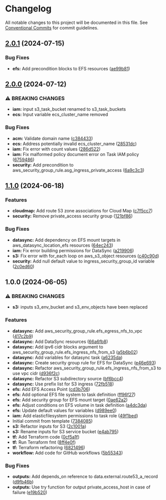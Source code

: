 # Changelog

All notable changes to this project will be documented in this file. See
[Conventional Commits](https://conventionalcommits.org) for commit guidelines.

## [2.0.1](https://github.com/cambridge-collection/terraform-aws-workload-ecs/compare/v2.0.0...v2.0.1) (2024-07-15)


### Bug Fixes

* **efs:** Add precondition blocks to EFS resources ([ae99b81](https://github.com/cambridge-collection/terraform-aws-workload-ecs/commit/ae99b8108477a2037ff89d84c86c91f86f0449ff))

## [2.0.0](https://github.com/cambridge-collection/terraform-aws-workload-ecs/compare/v1.1.0...v2.0.0) (2024-07-12)


### ⚠ BREAKING CHANGES

* **iam:** input s3_task_bucket renamed to s3_task_buckets
* **ecs:** Input variable ecs_cluster_name removed

### Bug Fixes

* **acm:** Validate domain name ([c384433](https://github.com/cambridge-collection/terraform-aws-workload-ecs/commit/c38443318db31832e383bc15ac800f7786b6ec2a))
* **ecs:** Address potentially invalid ecs_cluster_name ([28531dc](https://github.com/cambridge-collection/terraform-aws-workload-ecs/commit/28531dc5779f97d00584322a3730917675e8d6fd))
* **iam:** Fix error with count values ([286d522](https://github.com/cambridge-collection/terraform-aws-workload-ecs/commit/286d5227539f3c8a626e5b12a3010a2f4184a8d5))
* **iam:** Fix malformed policy document error on Task IAM policy ([6759486](https://github.com/cambridge-collection/terraform-aws-workload-ecs/commit/6759486a354e609a9b8c804404c34b007aa0e25d))
* **security:** Add precondition to aws_security_group_rule.asg_ingress_private_access ([6a9c3c3](https://github.com/cambridge-collection/terraform-aws-workload-ecs/commit/6a9c3c32f2569415a97710cafd9ff6a3217a1154))

## [1.1.0](https://github.com/cambridge-collection/terraform-aws-workload-ecs/compare/v1.0.0...v1.1.0) (2024-06-18)


### Features

* **cloudmap:** Add route 53 zone associations for Cloud Map ([c7f5cc7](https://github.com/cambridge-collection/terraform-aws-workload-ecs/commit/c7f5cc7d54ddc9cf6784ff818b98ca8f413a5821))
* **security:** Remove private_access security group ([121bf86](https://github.com/cambridge-collection/terraform-aws-workload-ecs/commit/121bf86d29d7ede3919252e144cf32fc9cc6bf92))


### Bug Fixes

* **datasync:** Add dependency on EFS mount targets in aws_datasync_location_efs resources ([64ec243](https://github.com/cambridge-collection/terraform-aws-workload-ecs/commit/64ec24350ea22fc2bd4fbeb04684ef1ea8d7a618))
* **iam:** Fix error building permissions for DataSync ([a219906](https://github.com/cambridge-collection/terraform-aws-workload-ecs/commit/a219906b13e5af717e2348c49fbda784032daac4))
* **s3:** Fix error with for_each loop on aws_s3_object resources ([c40c90d](https://github.com/cambridge-collection/terraform-aws-workload-ecs/commit/c40c90df4655c12c54ed102dc24cac3dbe1d87a8))
* **security:** Add null default value to ingress_security_group_id variable ([2c0ed60](https://github.com/cambridge-collection/terraform-aws-workload-ecs/commit/2c0ed604fd06a1b01d09ff2a77c7e3da4bd78f52))

## 1.0.0 (2024-06-05)


### ⚠ BREAKING CHANGES

* **s3:** inputs s3_env_bucket and s3_env_objects have been
replaced

### Features

* **datasync:** Add aws_security_group_rule.efs_egress_nfs_to_vpc ([417c2b9](https://github.com/cambridge-collection/terraform-aws-workload-ecs/commit/417c2b91cb5db507fb3aaa1bc212faa467c3de3f))
* **datasync:** Add DataSync resources ([66a6fb8](https://github.com/cambridge-collection/terraform-aws-workload-ecs/commit/66a6fb8c168b4fb8241ac910c1783e1274a85b4e))
* **datasync:** Add ipv6 cidr blocks argument to aws_security_group_rule.efs_ingress_nfs_from_s3 ([a5b6b02](https://github.com/cambridge-collection/terraform-aws-workload-ecs/commit/a5b6b02ab3e61dae32a989d8aab0ee10ca2b55a5))
* **datasync:** Add variables for datasync task ([a6235da](https://github.com/cambridge-collection/terraform-aws-workload-ecs/commit/a6235da1074cb2980430aa4005d77e3b810da548))
* **datasync:** Create security group rule for EFS for DataSync ([e46e693](https://github.com/cambridge-collection/terraform-aws-workload-ecs/commit/e46e69346271b729a9a7ea6e02cf64f54d6f56d2))
* **datasync:** Refactor aws_security_group_rule.efs_ingress_nfs_from_s3 to use vpc cidr ([d936f2c](https://github.com/cambridge-collection/terraform-aws-workload-ecs/commit/d936f2c8cdaf9386074b749a4f23f796182e2276))
* **datasync:** Refactor S3 subdirectory source ([bf6bcc4](https://github.com/cambridge-collection/terraform-aws-workload-ecs/commit/bf6bcc410938240660aae6007fb33647438be677))
* **datasync:** Use prefix list for S3 ingress ([72fb518](https://github.com/cambridge-collection/terraform-aws-workload-ecs/commit/72fb518375f66af7f7a02ae7d72ff814db24c89f))
* **efs:** Add EFS Access Point ([cd3b706](https://github.com/cambridge-collection/terraform-aws-workload-ecs/commit/cd3b706217b3ef14189ff87091df821503568d08))
* **efs:** Add optional EFS file system to task definition ([ff96f27](https://github.com/cambridge-collection/terraform-aws-workload-ecs/commit/ff96f271db3e6cc5f517673477b12d3c0e2f7d91))
* **efs:** Add security group for EFS mount target ([0ae62a2](https://github.com/cambridge-collection/terraform-aws-workload-ecs/commit/0ae62a28eff8a23e8ce39c7120d4e647c2167e4c))
* **efs:** Adjust conditions on EFS volume in task definition ([a4dc3da](https://github.com/cambridge-collection/terraform-aws-workload-ecs/commit/a4dc3dadde1b7a4a426967d915cc3ca2e46c330d))
* **efs:** Update default values for variables ([d989ee0](https://github.com/cambridge-collection/terraform-aws-workload-ecs/commit/d989ee0e51db6ff7a15ed28d34e95ac7d3ce3135))
* **iam:** Add elasticfilesystem permissions to task role ([49f1bed](https://github.com/cambridge-collection/terraform-aws-workload-ecs/commit/49f1bed637e04f7ec6038d2da31d0908808e5abb))
* Initial commit from template ([7384085](https://github.com/cambridge-collection/terraform-aws-workload-ecs/commit/738408500b5aa18d4df44da660f0d5ebe3afe231))
* **s3:** Refactor inputs for S3 ([2c1001a](https://github.com/cambridge-collection/terraform-aws-workload-ecs/commit/2c1001a7d5a1d3ed0e1a1719dac01730b45adb0f))
* **s3:** Rename inputs for S3 service bucket ([e4ab795](https://github.com/cambridge-collection/terraform-aws-workload-ecs/commit/e4ab79555ed5cd8a2676bbbe9656e1125774b295))
* **tf:** Add Terraform code ([0cf5a1f](https://github.com/cambridge-collection/terraform-aws-workload-ecs/commit/0cf5a1f8a680ab75361ef47e1977c330bc311dee))
* **tf:** Run Terraform fmt ([8ff4e0f](https://github.com/cambridge-collection/terraform-aws-workload-ecs/commit/8ff4e0f2a2aae759377f9637a5f37f5bb75e1082))
* **tf:** Terraform refactoring ([6821496](https://github.com/cambridge-collection/terraform-aws-workload-ecs/commit/68214962755ecfc030568699fae694afe7c58bdf))
* **workflow:** Add code for GitHub workflows ([5b55343](https://github.com/cambridge-collection/terraform-aws-workload-ecs/commit/5b553434d6ec3269f6d8d1d25bc4be04cd1db7dc))


### Bug Fixes

* **outputs:** Add depends_on reference to data.external.route53_a_record ([d9fb46b](https://github.com/cambridge-collection/terraform-aws-workload-ecs/commit/d9fb46b16d86ecd0cf25be1f1fca3ad9a971506a))
* **outputs:** Use try function for output private_access_host in case of failure ([e19b520](https://github.com/cambridge-collection/terraform-aws-workload-ecs/commit/e19b5203ae15b90f0d55ed5329fce29267957ff4))
